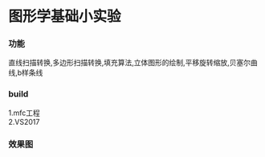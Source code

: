 图形学基础小实验
=====================================


### 功能
直线扫描转换,多边形扫描转换,填充算法,立体图形的绘制,平移旋转缩放,贝塞尔曲线,b样条线<br>

### build 
1.mfc工程<br>
2.VS2017

### 效果图
